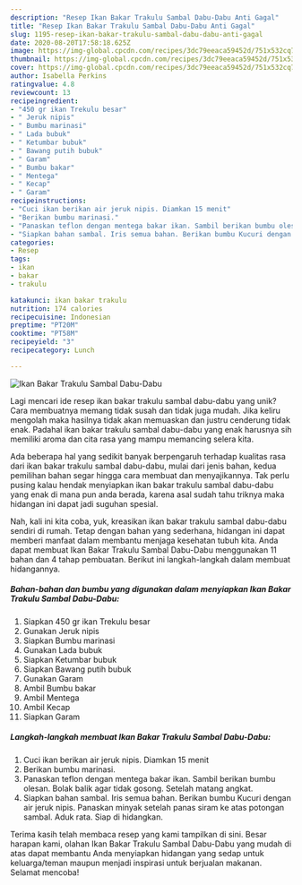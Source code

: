 ```yaml
---
description: "Resep Ikan Bakar Trakulu Sambal Dabu-Dabu Anti Gagal"
title: "Resep Ikan Bakar Trakulu Sambal Dabu-Dabu Anti Gagal"
slug: 1195-resep-ikan-bakar-trakulu-sambal-dabu-dabu-anti-gagal
date: 2020-08-20T17:58:18.625Z
image: https://img-global.cpcdn.com/recipes/3dc79eeaca59452d/751x532cq70/ikan-bakar-trakulu-sambal-dabu-dabu-foto-resep-utama.jpg
thumbnail: https://img-global.cpcdn.com/recipes/3dc79eeaca59452d/751x532cq70/ikan-bakar-trakulu-sambal-dabu-dabu-foto-resep-utama.jpg
cover: https://img-global.cpcdn.com/recipes/3dc79eeaca59452d/751x532cq70/ikan-bakar-trakulu-sambal-dabu-dabu-foto-resep-utama.jpg
author: Isabella Perkins
ratingvalue: 4.8
reviewcount: 13
recipeingredient:
- "450 gr ikan Trekulu besar"
- " Jeruk nipis"
- " Bumbu marinasi"
- " Lada bubuk"
- " Ketumbar bubuk"
- " Bawang putih bubuk"
- " Garam"
- " Bumbu bakar"
- " Mentega"
- " Kecap"
- " Garam"
recipeinstructions:
- "Cuci ikan berikan air jeruk nipis. Diamkan 15 menit"
- "Berikan bumbu marinasi."
- "Panaskan teflon dengan mentega bakar ikan. Sambil berikan bumbu olesan. Bolak balik agar tidak gosong. Setelah matang angkat."
- "Siapkan bahan sambal. Iris semua bahan. Berikan bumbu Kucuri dengan air jeruk nipis. Panaskan minyak setelah panas siram ke atas potongan sambal. Aduk rata. Siap di hidangkan."
categories:
- Resep
tags:
- ikan
- bakar
- trakulu

katakunci: ikan bakar trakulu 
nutrition: 174 calories
recipecuisine: Indonesian
preptime: "PT20M"
cooktime: "PT58M"
recipeyield: "3"
recipecategory: Lunch

---
```



![Ikan Bakar Trakulu Sambal Dabu-Dabu](https://img-global.cpcdn.com/recipes/3dc79eeaca59452d/751x532cq70/ikan-bakar-trakulu-sambal-dabu-dabu-foto-resep-utama.jpg)

Lagi mencari ide resep ikan bakar trakulu sambal dabu-dabu yang unik? Cara membuatnya memang tidak susah dan tidak juga mudah. Jika keliru mengolah maka hasilnya tidak akan memuaskan dan justru cenderung tidak enak. Padahal ikan bakar trakulu sambal dabu-dabu yang enak harusnya sih memiliki aroma dan cita rasa yang mampu memancing selera kita.



Ada beberapa hal yang sedikit banyak berpengaruh terhadap kualitas rasa dari ikan bakar trakulu sambal dabu-dabu, mulai dari jenis bahan, kedua pemilihan bahan segar hingga cara membuat dan menyajikannya. Tak perlu pusing kalau hendak menyiapkan ikan bakar trakulu sambal dabu-dabu yang enak di mana pun anda berada, karena asal sudah tahu triknya maka hidangan ini dapat jadi suguhan spesial.


Nah, kali ini kita coba, yuk, kreasikan ikan bakar trakulu sambal dabu-dabu sendiri di rumah. Tetap dengan bahan yang sederhana, hidangan ini dapat memberi manfaat dalam membantu menjaga kesehatan tubuh kita. Anda dapat membuat Ikan Bakar Trakulu Sambal Dabu-Dabu menggunakan 11 bahan dan 4 tahap pembuatan. Berikut ini langkah-langkah dalam membuat hidangannya.

<!--inarticleads1-->

##### Bahan-bahan dan bumbu yang digunakan dalam menyiapkan Ikan Bakar Trakulu Sambal Dabu-Dabu:

1. Siapkan 450 gr ikan Trekulu besar
1. Gunakan  Jeruk nipis
1. Siapkan  Bumbu marinasi
1. Gunakan  Lada bubuk
1. Siapkan  Ketumbar bubuk
1. Siapkan  Bawang putih bubuk
1. Gunakan  Garam
1. Ambil  Bumbu bakar
1. Ambil  Mentega
1. Ambil  Kecap
1. Siapkan  Garam




<!--inarticleads2-->

##### Langkah-langkah membuat Ikan Bakar Trakulu Sambal Dabu-Dabu:

1. Cuci ikan berikan air jeruk nipis. Diamkan 15 menit
1. Berikan bumbu marinasi.
1. Panaskan teflon dengan mentega bakar ikan. Sambil berikan bumbu olesan. Bolak balik agar tidak gosong. Setelah matang angkat.
1. Siapkan bahan sambal. Iris semua bahan. Berikan bumbu Kucuri dengan air jeruk nipis. Panaskan minyak setelah panas siram ke atas potongan sambal. Aduk rata. Siap di hidangkan.




Terima kasih telah membaca resep yang kami tampilkan di sini. Besar harapan kami, olahan Ikan Bakar Trakulu Sambal Dabu-Dabu yang mudah di atas dapat membantu Anda menyiapkan hidangan yang sedap untuk keluarga/teman maupun menjadi inspirasi untuk berjualan makanan. Selamat mencoba!

